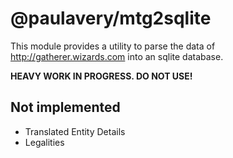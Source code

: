 # @paulavery/mtg2sqlite
This module provides a utility to parse the data of http://gatherer.wizards.com into an sqlite database.

**HEAVY WORK IN PROGRESS. DO NOT USE!**

## Not implemented
* Translated Entity Details
* Legalities